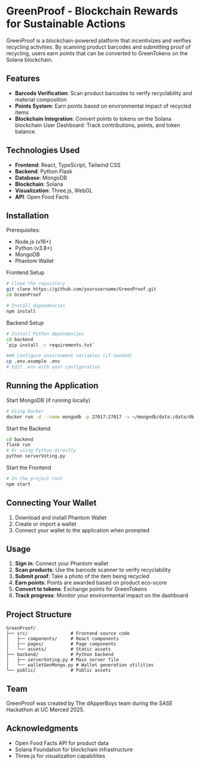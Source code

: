 # GreenProof - Blockchain Rewards for Sustainable Actions
GreenProof is a blockchain-powered platform that incentivizes and verifies recycling activities. By scanning product barcodes and submitting proof of recycling, users earn points that can be converted to GreenTokens on the Solana blockchain.
## Features
- **Barcode Verification**: Scan product barcodes to verify recyclability and material composition
- **Points System**: Earn points based on environmental impact of recycled items
- **Blockchain Integration**: Convert points to tokens on the Solana blockchain
User Dashboard: Track contributions, points, and token balance. <br>

## Technologies Used
- **Frontend**: React, TypeScript, Tailwind CSS
- **Backend**: Python Flask
- **Database**: MongoDB
- **Blockchain**: Solana
- **Visualization**: Three.js, WebGL
- **API**: Open Food Facts

## Installation
Prerequisites:
- Node.js (v16+)
- Python (v3.8+)
- MongoDB
- Phantom Wallet

Frontend Setup
```bash
# Clone the repository
git clone https://github.com/yourusername/GreenProof.git
cd GreenProof

# Install dependencies
npm install
```
Backend Setup
```bash
# Install Python dependencies
cd backend
`pip install -r requirements.txt`

### Configure environment variables (if needed)
cp .env.example .env
# Edit .env with your configuration
```
## Running the Application
Start MongoDB (if running locally)
```bash
# Using Docker
docker run -d --name mongodb -p 27017:27017 -v ~/mongodb/data:/data/db mongo:latest
```
Start the Backend
```bash
cd backend
flask run
# Or using Python directly
python serverVoting.py
```
Start the Frontend
```bash
# In the project root
npm start
```
## Connecting Your Wallet
1. Download and install Phantom Wallet
2. Create or import a wallet
3. Connect your wallet to the application when prompted
## Usage
1. **Sign in**: Connect your Phantom wallet
2. **Scan products**: Use the barcode scanner to verify recyclability
3. **Submit proof**: Take a photo of the item being recycled
4. **Earn points**: Points are awarded based on product eco-score
5. **Convert to tokens**: Exchange points for GreenTokens
6. **Track progress**: Monitor your environmental impact on the dashboard
## Project Structure
```
GreenProof/
├── src/                # Frontend source code
│   ├── components/     # React components
│   ├── pages/          # Page components
│   └── assets/         # Static assets
├── backend/            # Python backend
│   ├── serverVoting.py # Main server file
│   └── walletGenMongo.py # Wallet generation utilities
└── public/             # Public assets
```
## Team
GreenProof was created by The dApperBoys team during the SASE Hackathon at UC Merced 2025.
## Acknowledgments
- Open Food Facts API for product data
- Solana Foundation for blockchain infrastructure
- Three.js for visualization capabilities